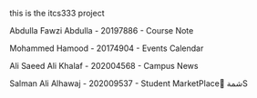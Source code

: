 this is the itcs333 project

Abdulla Fawzi Abdulla - 20197886 - Course Note 





Mohammed Hamood - 20174904 - Events Calendar




Ali Saeed Ali Khalaf - 202004568 - Campus News




Salman Ali Alhawaj - 202009537 - Student MarketPlace
ٍشمةS
